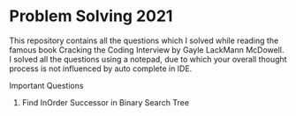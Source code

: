 # Problem Solving 2021

This repository contains all the questions which I solved while reading the famous book Cracking the Coding Interview by Gayle LackMann McDowell.
I solved all the questions using a notepad, due to which your overall thought process is not influenced by auto complete in IDE.

Important Questions
1. Find InOrder Successor in Binary Search Tree
